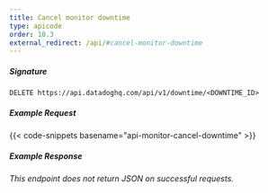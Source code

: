 ```yaml
---
title: Cancel monitor downtime
type: apicode
order: 10.3
external_redirect: /api/#cancel-monitor-downtime
---
```


##### Signature
`DELETE https://api.datadoghq.com/api/v1/downtime/<DOWNTIME_ID>`
##### Example Request
{{< code-snippets basename="api-monitor-cancel-downtime" >}}
##### Example Response
*This endpoint does not return JSON on successful requests.*

